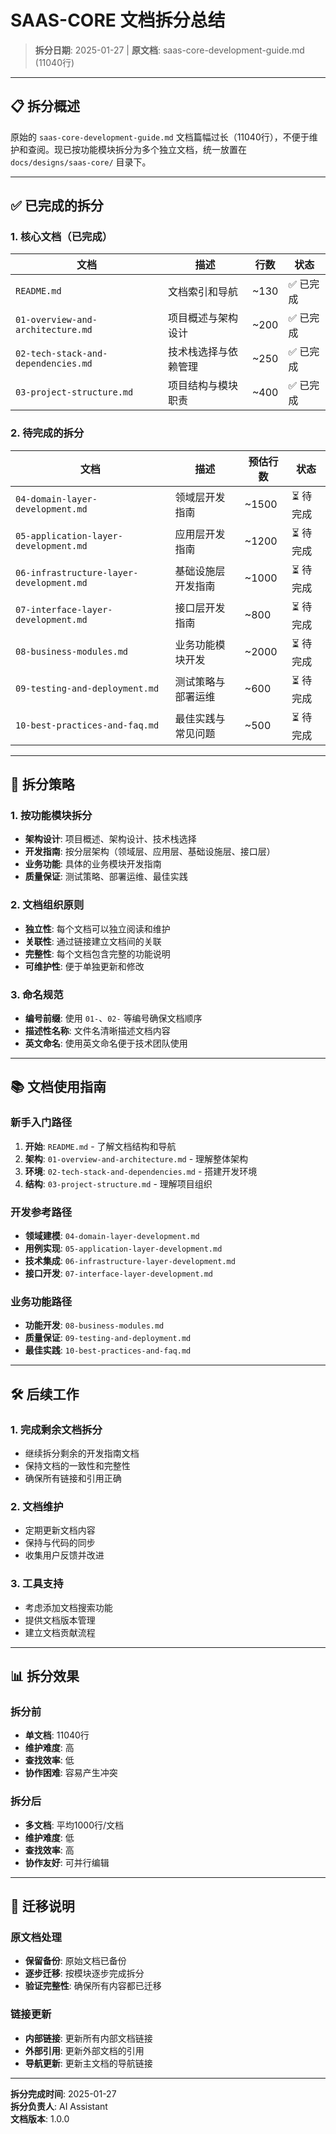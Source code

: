 # SAAS-CORE 文档拆分总结

> **拆分日期**: 2025-01-27 | **原文档**: saas-core-development-guide.md (11040行)

---

## 📋 拆分概述

原始的 `saas-core-development-guide.md` 文档篇幅过长（11040行），不便于维护和查阅。现已按功能模块拆分为多个独立文档，统一放置在 `docs/designs/saas-core/` 目录下。

---

## ✅ 已完成的拆分

### 1. 核心文档（已完成）

| 文档 | 描述 | 行数 | 状态 |
|------|------|------|------|
| `README.md` | 文档索引和导航 | ~130 | ✅ 已完成 |
| `01-overview-and-architecture.md` | 项目概述与架构设计 | ~200 | ✅ 已完成 |
| `02-tech-stack-and-dependencies.md` | 技术栈选择与依赖管理 | ~250 | ✅ 已完成 |
| `03-project-structure.md` | 项目结构与模块职责 | ~400 | ✅ 已完成 |

### 2. 待完成的拆分

| 文档 | 描述 | 预估行数 | 状态 |
|------|------|----------|------|
| `04-domain-layer-development.md` | 领域层开发指南 | ~1500 | ⏳ 待完成 |
| `05-application-layer-development.md` | 应用层开发指南 | ~1200 | ⏳ 待完成 |
| `06-infrastructure-layer-development.md` | 基础设施层开发指南 | ~1000 | ⏳ 待完成 |
| `07-interface-layer-development.md` | 接口层开发指南 | ~800 | ⏳ 待完成 |
| `08-business-modules.md` | 业务功能模块开发 | ~2000 | ⏳ 待完成 |
| `09-testing-and-deployment.md` | 测试策略与部署运维 | ~600 | ⏳ 待完成 |
| `10-best-practices-and-faq.md` | 最佳实践与常见问题 | ~500 | ⏳ 待完成 |

---

## 🎯 拆分策略

### 1. 按功能模块拆分

- **架构设计**: 项目概述、架构设计、技术栈选择
- **开发指南**: 按分层架构（领域层、应用层、基础设施层、接口层）
- **业务功能**: 具体的业务模块开发指南
- **质量保证**: 测试策略、部署运维、最佳实践

### 2. 文档组织原则

- **独立性**: 每个文档可以独立阅读和维护
- **关联性**: 通过链接建立文档间的关联
- **完整性**: 每个文档包含完整的功能说明
- **可维护性**: 便于单独更新和修改

### 3. 命名规范

- **编号前缀**: 使用 `01-`、`02-` 等编号确保文档顺序
- **描述性名称**: 文件名清晰描述文档内容
- **英文命名**: 使用英文命名便于技术团队使用

---

## 📚 文档使用指南

### 新手入门路径

1. **开始**: `README.md` - 了解文档结构和导航
2. **架构**: `01-overview-and-architecture.md` - 理解整体架构
3. **环境**: `02-tech-stack-and-dependencies.md` - 搭建开发环境
4. **结构**: `03-project-structure.md` - 理解项目组织

### 开发参考路径

- **领域建模**: `04-domain-layer-development.md`
- **用例实现**: `05-application-layer-development.md`
- **技术集成**: `06-infrastructure-layer-development.md`
- **接口开发**: `07-interface-layer-development.md`

### 业务功能路径

- **功能开发**: `08-business-modules.md`
- **质量保证**: `09-testing-and-deployment.md`
- **最佳实践**: `10-best-practices-and-faq.md`

---

## 🛠️ 后续工作

### 1. 完成剩余文档拆分

- 继续拆分剩余的开发指南文档
- 保持文档的一致性和完整性
- 确保所有链接和引用正确

### 2. 文档维护

- 定期更新文档内容
- 保持与代码的同步
- 收集用户反馈并改进

### 3. 工具支持

- 考虑添加文档搜索功能
- 提供文档版本管理
- 建立文档贡献流程

---

## 📊 拆分效果

### 拆分前

- **单文档**: 11040行
- **维护难度**: 高
- **查找效率**: 低
- **协作困难**: 容易产生冲突

### 拆分后

- **多文档**: 平均1000行/文档
- **维护难度**: 低
- **查找效率**: 高
- **协作友好**: 可并行编辑

---

## 🔄 迁移说明

### 原文档处理

- **保留备份**: 原始文档已备份
- **逐步迁移**: 按模块逐步完成拆分
- **验证完整性**: 确保所有内容都已迁移

### 链接更新

- **内部链接**: 更新所有内部文档链接
- **外部引用**: 更新外部文档的引用
- **导航更新**: 更新主文档的导航链接

---

**拆分完成时间**: 2025-01-27  
**拆分负责人**: AI Assistant  
**文档版本**: 1.0.0

